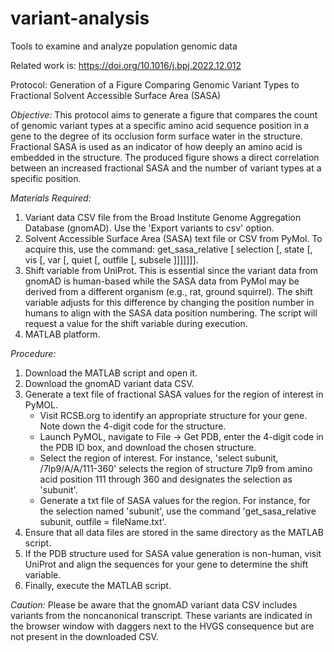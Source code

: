 # variant-analysis

Tools to examine and analyze population genomic data

Related work is: https://doi.org/10.1016/j.bpj.2022.12.012

Protocol: Generation of a Figure Comparing Genomic Variant Types to Fractional Solvent Accessible Surface Area (SASA)

*Objective:* This protocol aims to generate a figure that compares the count of genomic variant types at a specific amino acid sequence position in a gene to the degree of its occlusion form surface water in the structure. Fractional SASA is used as an indicator of how deeply an amino acid is embedded in the structure. The produced figure shows a direct correlation between an increased fractional SASA and the number of variant types at a specific position.

*Materials Required:*
1. Variant data CSV file from the Broad Institute Genome Aggregation Database (gnomAD). Use the 'Export variants to csv' option.
2. Solvent Accessible Surface Area (SASA) text file or CSV from PyMol. To acquire this, use the command: get_sasa_relative [ selection [, state [, vis [, var [, quiet [, outfile [, subsele ]]]]]]].
3. Shift variable from UniProt. This is essential since the variant data from gnomAD is human-based while the SASA data from PyMol may be derived from a different organism (e.g., rat, ground squirrel). The shift variable adjusts for this difference by changing the position number in humans to align with the SASA data position numbering. The script will request a value for the shift variable during execution.
4. MATLAB platform.

*Procedure:*
1. Download the MATLAB script and open it.
2. Download the gnomAD variant data CSV.
3. Generate a text file of fractional SASA values for the region of interest in PyMOL.
   - Visit RCSB.org to identify an appropriate structure for your gene. Note down the 4-digit code for the structure.
   - Launch PyMOL, navigate to File → Get PDB, enter the 4-digit code in the PDB ID box, and download the chosen structure.
   - Select the region of interest. For instance, 'select subunit, /7lp9/A/A/111-360' selects the region of structure 7lp9 from amino acid position 111 through 360 and designates the selection as 'subunit'.
   - Generate a txt file of SASA values for the region. For instance, for the selection named 'subunit', use the command 'get_sasa_relative subunit, outfile = fileName.txt'.
4. Ensure that all data files are stored in the same directory as the MATLAB script.
5. If the PDB structure used for SASA value generation is non-human, visit UniProt and align the sequences for your gene to determine the shift variable.
6. Finally, execute the MATLAB script.

*Caution:* Please be aware that the gnomAD variant data CSV includes variants from the noncanonical transcript. These variants are indicated in the browser window with daggers next to the HVGS consequence but are not present in the downloaded CSV.
